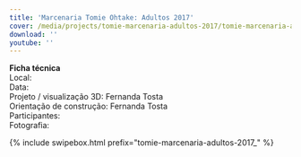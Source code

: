 ```yaml
---
title: 'Marcenaria Tomie Ohtake: Adultos 2017'
cover: /media/projects/tomie-marcenaria-adultos-2017/tomie-marcenaria-adultos-2017_00.jpg
download: ''
youtube: ''
---
```

**Ficha técnica**  
Local:  
Data:  
Projeto / visualização 3D: Fernanda Tosta  
Orientação de construção: Fernanda Tosta  
Participantes:  
Fotografia:  

{% include swipebox.html prefix="tomie-marcenaria-adultos-2017_" %}
